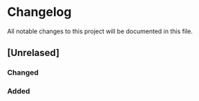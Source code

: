 # Changelog
All notable changes to this project will be documented in this file.


## [Unrelased]
### Changed

### Added

<!--
### Changed
### Removed
-->
